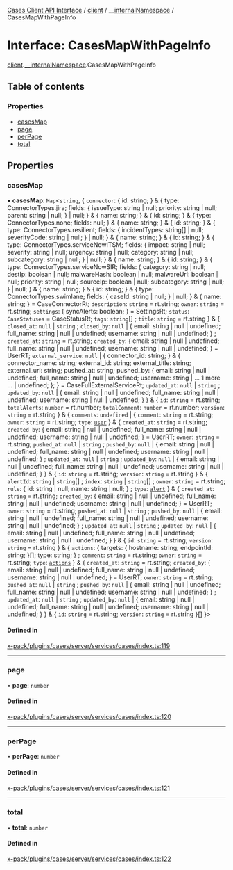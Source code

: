 [Cases Client API Interface](../README.md) / [client](../modules/client.md) / [\_\_internalNamespace](../modules/client.__internalNamespace.md) / CasesMapWithPageInfo

# Interface: CasesMapWithPageInfo

[client](../modules/client.md).[__internalNamespace](../modules/client.__internalNamespace.md).CasesMapWithPageInfo

## Table of contents

### Properties

- [casesMap](client.__internalNamespace.CasesMapWithPageInfo.md#casesmap)
- [page](client.__internalNamespace.CasesMapWithPageInfo.md#page)
- [perPage](client.__internalNamespace.CasesMapWithPageInfo.md#perpage)
- [total](client.__internalNamespace.CasesMapWithPageInfo.md#total)

## Properties

### casesMap

• **casesMap**: `Map`<`string`, { `connector`: { id: string; } & { type: ConnectorTypes.jira; fields: { issueType: string \| null; priority: string \| null; parent: string \| null; } \| null; } & { name: string; } & { id: string; } & { type: ConnectorTypes.none; fields: null; } & { name: string; } & { id: string; } & { type: ConnectorTypes.resilient; fields: { incidentTypes: string[] \| null; severityCode: string \| null; } \| null; } & { name: string; } & { id: string; } & { type: ConnectorTypes.serviceNowITSM; fields: { impact: string \| null; severity: string \| null; urgency: string \| null; category: string \| null; subcategory: string \| null; } \| null; } & { name: string; } & { id: string; } & { type: ConnectorTypes.serviceNowSIR; fields: { category: string \| null; destIp: boolean \| null; malwareHash: boolean \| null; malwareUrl: boolean \| null; priority: string \| null; sourceIp: boolean \| null; subcategory: string \| null; } \| null; } & { name: string; } & { id: string; } & { type: ConnectorTypes.swimlane; fields: { caseId: string \| null; } \| null; } & { name: string; } = CaseConnectorRt; `description`: `string` = rt.string; `owner`: `string` = rt.string; `settings`: { syncAlerts: boolean; } = SettingsRt; `status`: `CaseStatuses` = CaseStatusRt; `tags`: `string`[] ; `title`: `string` = rt.string } & { `closed_at`: ``null`` \| `string` ; `closed_by`: ``null`` \| { email: string \| null \| undefined; full\_name: string \| null \| undefined; username: string \| null \| undefined; } ; `created_at`: `string` = rt.string; `created_by`: { email: string \| null \| undefined; full\_name: string \| null \| undefined; username: string \| null \| undefined; } = UserRT; `external_service`: ``null`` \| { connector\_id: string; } & { connector\_name: string; external\_id: string; external\_title: string; external\_url: string; pushed\_at: string; pushed\_by: { email: string \| null \| undefined; full\_name: string \| null \| undefined; username: string \| ... 1 more ... \| undefined; }; } = CaseFullExternalServiceRt; `updated_at`: ``null`` \| `string` ; `updated_by`: ``null`` \| { email: string \| null \| undefined; full\_name: string \| null \| undefined; username: string \| null \| undefined; }  } & { `id`: `string` = rt.string; `totalAlerts`: `number` = rt.number; `totalComment`: `number` = rt.number; `version`: `string` = rt.string } & { `comments`: `undefined` \| { `comment`: `string` = rt.string; `owner`: `string` = rt.string; `type`: [`user`](../modules/client.__internalNamespace.md#user)  } & { `created_at`: `string` = rt.string; `created_by`: { email: string \| null \| undefined; full\_name: string \| null \| undefined; username: string \| null \| undefined; } = UserRT; `owner`: `string` = rt.string; `pushed_at`: ``null`` \| `string` ; `pushed_by`: ``null`` \| { email: string \| null \| undefined; full\_name: string \| null \| undefined; username: string \| null \| undefined; } ; `updated_at`: ``null`` \| `string` ; `updated_by`: ``null`` \| { email: string \| null \| undefined; full\_name: string \| null \| undefined; username: string \| null \| undefined; }  } & { `id`: `string` = rt.string; `version`: `string` = rt.string } & { `alertId`: `string` \| `string`[] ; `index`: `string` \| `string`[] ; `owner`: `string` = rt.string; `rule`: { id: string \| null; name: string \| null; } ; `type`: [`alert`](../modules/client.__internalNamespace.md#alert)  } & { `created_at`: `string` = rt.string; `created_by`: { email: string \| null \| undefined; full\_name: string \| null \| undefined; username: string \| null \| undefined; } = UserRT; `owner`: `string` = rt.string; `pushed_at`: ``null`` \| `string` ; `pushed_by`: ``null`` \| { email: string \| null \| undefined; full\_name: string \| null \| undefined; username: string \| null \| undefined; } ; `updated_at`: ``null`` \| `string` ; `updated_by`: ``null`` \| { email: string \| null \| undefined; full\_name: string \| null \| undefined; username: string \| null \| undefined; }  } & { `id`: `string` = rt.string; `version`: `string` = rt.string } & { `actions`: { targets: { hostname: string; endpointId: string; }[]; type: string; } ; `comment`: `string` = rt.string; `owner`: `string` = rt.string; `type`: [`actions`](../modules/client.__internalNamespace.md#actions)  } & { `created_at`: `string` = rt.string; `created_by`: { email: string \| null \| undefined; full\_name: string \| null \| undefined; username: string \| null \| undefined; } = UserRT; `owner`: `string` = rt.string; `pushed_at`: ``null`` \| `string` ; `pushed_by`: ``null`` \| { email: string \| null \| undefined; full\_name: string \| null \| undefined; username: string \| null \| undefined; } ; `updated_at`: ``null`` \| `string` ; `updated_by`: ``null`` \| { email: string \| null \| undefined; full\_name: string \| null \| undefined; username: string \| null \| undefined; }  } & { `id`: `string` = rt.string; `version`: `string` = rt.string }[]  }\>

#### Defined in

[x-pack/plugins/cases/server/services/cases/index.ts:119](https://github.com/elastic/kibana/blob/06b0f975f60/x-pack/plugins/cases/server/services/cases/index.ts#L119)

___

### page

• **page**: `number`

#### Defined in

[x-pack/plugins/cases/server/services/cases/index.ts:120](https://github.com/elastic/kibana/blob/06b0f975f60/x-pack/plugins/cases/server/services/cases/index.ts#L120)

___

### perPage

• **perPage**: `number`

#### Defined in

[x-pack/plugins/cases/server/services/cases/index.ts:121](https://github.com/elastic/kibana/blob/06b0f975f60/x-pack/plugins/cases/server/services/cases/index.ts#L121)

___

### total

• **total**: `number`

#### Defined in

[x-pack/plugins/cases/server/services/cases/index.ts:122](https://github.com/elastic/kibana/blob/06b0f975f60/x-pack/plugins/cases/server/services/cases/index.ts#L122)
